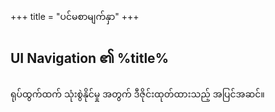 +++
title = "ပင်မစာမျက်နှာ"
+++
## UI Navigation ၏ %title%
ရုပ်ထွက်ထက် သုံးစွဲနိုင်မှု အတွက် ဒီဇိုင်းထုတ်ထားသည့် အပြင်အဆင်။